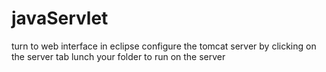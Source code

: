 # javaServlet
turn to web interface in eclipse
configure the tomcat server by clicking on the server tab
lunch your folder to run on the server
